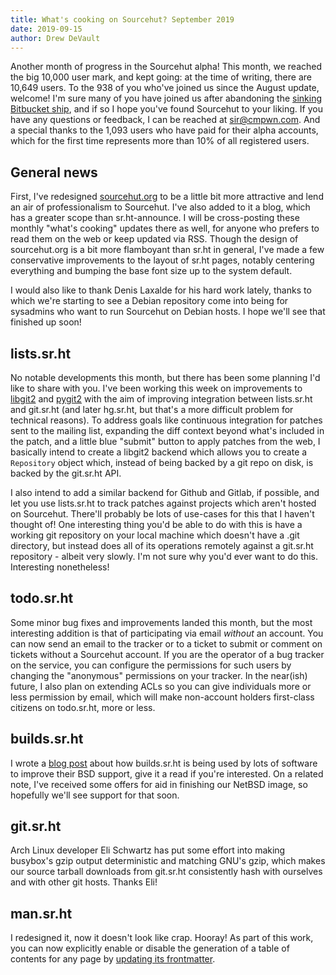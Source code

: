 ```yaml
---
title: What's cooking on Sourcehut? September 2019
date: 2019-09-15
author: Drew DeVault
---
```


Another month of progress in the Sourcehut alpha! This month, we reached the big
10,000 user mark, and kept going: at the time of writing, there are 10,649
users. To the 938 of you who've joined us since the August update, welcome! I'm
sure many of you have joined us after abandoning the [sinking Bitbucket
ship][bitbucket], and if so I hope you've found Sourcehut to your liking. If you
have any questions or feedback, I can be reached at
[sir@cmpwn.com](mailto:sir@cmpwn.com). And a special thanks to the 1,093 users
who have paid for their alpha accounts, which for the first time represents more
than 10% of all registered users.

[bitbucket]: https://sourcehut.org/blog/2019-08-15-whats-cooking-on-sourcehut-august-2019/

## General news

First, I've redesigned [sourcehut.org](https://sourcehut.org) to be a little bit
more attractive and lend an air of professionalism to Sourcehut. I've also added
to it a blog, which has a greater scope than sr.ht-announce. I will be
cross-posting these monthly "what's cooking" updates there as well, for anyone
who prefers to read them on the web or keep updated via RSS. Though the design
of sourcehut.org is a bit more flamboyant than sr.ht in general, I've made a few
conservative improvements to the layout of sr.ht pages, notably centering
everything and bumping the base font size up to the system default.

I would also like to thank Denis Laxalde for his hard work lately, thanks to
which we're starting to see a Debian repository come into being for sysadmins
who want to run Sourcehut on Debian hosts. I hope we'll see that finished up
soon!

## lists.sr.ht

No notable developments this month, but there has been some planning I'd like to
share with you. I've been working this week on improvements to
[libgit2][libgit2] and [pygit2][pygit2] with the aim of improving integration
between lists.sr.ht and git.sr.ht (and later hg.sr.ht, but that's a more
difficult problem for technical reasons). To address goals like continuous
integration for patches sent to the mailing list, expanding the diff context
beyond what's included in the patch, and a little blue "submit" button to apply
patches from the web, I basically intend to create a libgit2 backend which
allows you to create a `Repository` object which, instead of being backed by a
git repo on disk, is backed by the git.sr.ht API.

I also intend to add a similar backend for Github and Gitlab, if possible, and
let you use lists.sr.ht to track patches against projects which aren't hosted on
Sourcehut. There'll probably be lots of use-cases for this that I haven't
thought of! One interesting thing you'd be able to do with this is have a
working git repository on your local machine which doesn't have a .git
directory, but instead does all of its operations remotely against a git.sr.ht
repository - albeit very slowly. I'm not sure why you'd ever want to do this.
Interesting nonetheless!

[libgit2]: https://github.com/libgit2/libgit2
[pygit2]: https://github.com/libgit2/pygit2

## todo.sr.ht

Some minor bug fixes and improvements landed this month, but the most
interesting addition is that of participating via email *without* an account.
You can now send an email to the tracker or to a ticket to submit or comment on
tickets without a Sourcehut account. If you are the operator of a bug tracker on
the service, you can configure the permissions for such users by changing the
"anonymous" permissions on your tracker. In the near(ish) future, I also plan on
extending ACLs so you can give individuals more or less permission by email,
which will make non-account holders first-class citizens on todo.sr.ht, more or
less.

## builds.sr.ht

I wrote a [blog post][bsd] about how builds.sr.ht is being used by lots of
software to improve their BSD support, give it a read if you're interested. On a
related note, I've received some offers for aid in finishing our NetBSD image,
so hopefully we'll see support for that soon.

[bsd]: https://sourcehut.org/blog/2019-09-12-sourcehut-makes-bsd-software-better/

## git.sr.ht

Arch Linux developer Eli Schwartz has put some effort into making busybox's gzip
output deterministic and matching GNU's gzip, which makes our source tarball
downloads from git.sr.ht consistently hash with ourselves and with other git
hosts. Thanks Eli!

## man.sr.ht

I redesigned it, now it doesn't look like crap. Hooray! As part of this work,
you can now explicitly enable or disable the generation of a table of contents
for any page by [updating its
frontmatter](https://man.sr.ht/man.sr.ht/#frontmatter).
